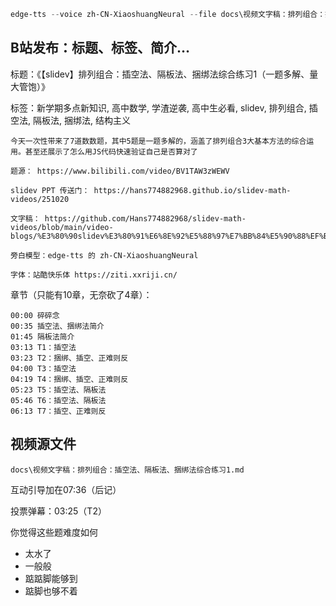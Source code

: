 ```powershell
edge-tts --voice zh-CN-XiaoshuangNeural --file docs\视频文字稿：排列组合：插空法、隔板法、捆绑法综合练习1.md --write-media media\排列组合：插空法、隔板法、捆绑法综合练习1.mp3 --write-subtitles media\排列组合：插空法、隔板法、捆绑法综合练习1.srt
```

## B站发布：标题、标签、简介…

标题：《【slidev】排列组合：插空法、隔板法、捆绑法综合练习1（一题多解、量大管饱）》

标签：新学期多点新知识, 高中数学, 学渣逆袭, 高中生必看, slidev, 排列组合, 插空法, 隔板法, 捆绑法, 结构主义

```
今天一次性带来了7道数数题，其中5题是一题多解的，涵盖了排列组合3大基本方法的综合运用。甚至还展示了怎么用JS代码快速验证自己是否算对了

题源： https://www.bilibili.com/video/BV1TAW3zWEWV

slidev PPT 传送门： https://hans774882968.github.io/slidev-math-videos/251020

文字稿： https://github.com/Hans774882968/slidev-math-videos/blob/main/video-blogs/%E3%80%90slidev%E3%80%91%E6%8E%92%E5%88%97%E7%BB%84%E5%90%88%EF%BC%9A%E6%8F%92%E7%A9%BA%E6%B3%95%E3%80%81%E9%9A%94%E6%9D%BF%E6%B3%95%E3%80%81%E6%8D%86%E7%BB%91%E6%B3%95%E7%BB%BC%E5%90%88%E7%BB%83%E4%B9%A01.md

旁白模型：edge-tts 的 zh-CN-XiaoshuangNeural

字体：站酷快乐体 https://ziti.xxriji.cn/
```

章节（只能有10章，无奈砍了4章）：

```
00:00 碎碎念
00:35 插空法、捆绑法简介
01:45 隔板法简介
03:13 T1：插空法
03:23 T2：捆绑、插空、正难则反
04:00 T3：插空法
04:19 T4：捆绑、插空、正难则反
05:23 T5：插空法、隔板法
05:46 T6：插空法、隔板法
06:13 T7：插空、正难则反
```

## 视频源文件

```
docs\视频文字稿：排列组合：插空法、隔板法、捆绑法综合练习1.md
```

互动引导加在07:36（后记）

投票弹幕：03:25（T2）

你觉得这些题难度如何

- 太水了
- 一般般
- 踮踮脚能够到
- 踮脚也够不着
